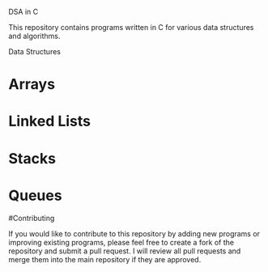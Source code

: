 DSA in C

This repository contains programs written in C for various data structures and algorithms.

Data Structures

# Arrays
# Linked Lists
# Stacks
# Queues


#Contributing

If you would like to contribute to this repository by adding new programs or improving existing programs, please feel free to create a fork of the repository and submit a pull request. 
I will review all pull requests and merge them into the main repository if they are approved.
